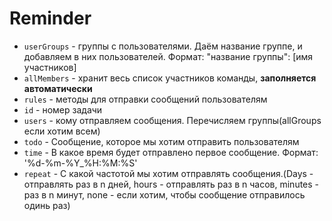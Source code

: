 # Reminder
+ `userGroups` - группы с пользователями. Даём название группе, и добавляем в них пользователей. Формат: "название группы": [имя участников]
+ `allMembers` - хранит весь список участников команды, **заполняется автоматически**   
+ `rules` - методы для отправки сообщений пользователям   
+ `id` - номер задачи   
+ `users` - кому отправляем сообщения. Перечисляем группы(allGroups если хотим всем)   
+ `todo` - Сообщение, которое мы хотим отправить пользователям   
+ `time` - В какое время будет отправлено первое сообщение. Формат: '%d-%m-%Y_%H:%M:%S'   
+ `repeat` - С какой частотой мы хотим отправлять сообщения.(Days - отправлять раз в n дней, hours - отправлять раз в n часов, minutes - раз в n минут, none - если хотим, чтобы сообщение отправилось одинь раз)

